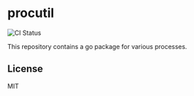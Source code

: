 # procutil

![CI Status](https://github.com/tkw1536/procutil/workflows/CI/badge.svg)

This repository contains a go package for various processes. 

## License

MIT